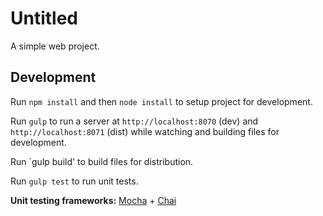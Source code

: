 # Untitled

A simple web project.

## Development

Run `npm install` and then `node install` to setup project for development.

Run `gulp` to run a server at `http://localhost:8070` (dev) and `http://localhost:8071` (dist) while watching and building files for development.

Run `gulp build' to build files for distribution.

Run `gulp test` to run unit tests.

__Unit testing frameworks:__ [Mocha](http://mochajs.org/) + [Chai](http://chaijs.com/)
